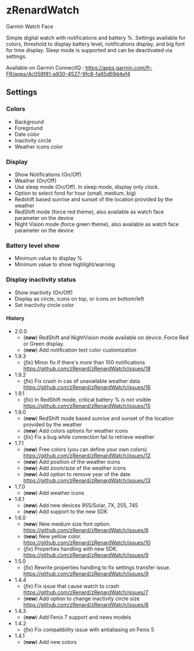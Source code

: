 # zRenardWatch

Garmin Watch Face

Simple digital watch with notifications and battery %.
Settings available for colors, threshold to display battery level, notifications display, and big font for time display.
Sleep mode is supported and can be deactivated via settings.

Available on Garmin ConnectIQ : <https://apps.garmin.com/fr-FR/apps/4c058f81-a930-4527-9fc8-fa65d69d4ef4>

## Settings

### Colors

* Background
* Foreground
* Date color
* Inactivity circle
* Weather icons color

### Display

* Show Notifications (On/Off)
* Weather (On/Off)
* Use sleep mode (On/Off). In sleep mode, display only clock.
* Option to select fond for hour (small, medium, big)
* Redshift based sunrise and sunset of the location provided by the weather
* RedShift mode (force red theme), also available as watch face parameter on the device
* Night Vision mode (force green theme), also available as watch face parameter on the device

### Battery level show

* Minimum value to display %
* Minimum value to show highlight/warning

### Display inactivity status

* Show inactivity (On/Off)
* Display as circle, icons on top, or icons on bottom/left
* Set inactivity circle color

#### History

* 2.0.0
  * (**new**) RedShift and NightVision mode available on device. Force Red or Green display.
  * (**new**) Add notification text color customization
* 1.9.3
  * (*fix*) Minor fix if there's more than 100 notifications <https://github.com/zRenard/zRenardWatch/issues/18>
* 1.9.2
  * (*fix*) Fix crash in cas of unavailable weather data <https://github.com/zRenard/zRenardWatch/issues/16>
* 1.9.1
  * (*fix*) In RedShift mode, critical battery % is not visible <https://github.com/zRenard/zRenardWatch/issues/15>
* 1.9.0
  * (**new**) RedShift mode based sunrise and sunset of the location provided by the weather
  * (**new**) Add colors options for weather icons
  * (*fix*) Fix a bug while connection fail to retrieve weather
* 1.7.1
  * (**new**) Free colors (you can define your own colors) <https://github.com/zRenard/zRenardWatch/issues/12>
  * (**new**) Add position of the weather icons
  * (**new**) Add zoom/size of the weather icons
  * (**new**) Add option to remove year of the date <https://github.com/zRenard/zRenardWatch/issues/13>
* 1.7.0
  * (**new**) Add weather icons
* 1.6.1
  * (**new**) Add new devices 955/Solar, 7X, 255, 745
  * (**new**) Add support to the new SDK
* 1.6.0
  * (**new**) New medium size font option. <https://github.com/zRenard/zRenardWatch/issues/6>
  * (**new**) New yellow color. <https://github.com/zRenard/zRenardWatch/issues/10>
  * (*fix*) Properties handling with new SDK. <https://github.com/zRenard/zRenardWatch/issues/9>
* 1.5.0
  * (*fix*) Rewrite properties handling to fix settings transfer issue. <https://github.com/zRenard/zRenardWatch/issues/9>
* 1.4.4
  * (*fix*) Fix issue that cause watch to crash <https://github.com/zRenard/zRenardWatch/issues/7>
  * (**new**) Add option to change inactivity circle size <https://github.com/zRenard/zRenardWatch/issues/8>
* 1.4.3
  * (**new**) Add Fenix 7 support and news models
* 1.4.2
  * (*fix*) Fix compatibility issue with antialiasing on Fenix 5
* 1.4.1
  * (**new**) Add new colors
